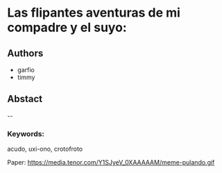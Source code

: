 # Las flipantes aventuras de mi compadre y el suyo: 


## Authors
- garfio
- timmy

## Abstact

--

### Keywords:
acudo, uxi-ono, crotofroto

Paper: https://media.tenor.com/Y1SJyeV_0XAAAAAM/meme-pulando.gif
